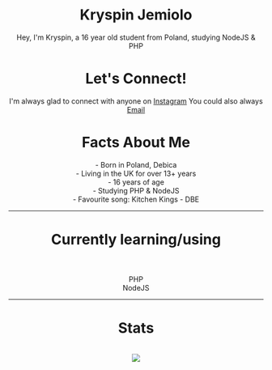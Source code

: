  <h1 align="center">Kryspin Jemiolo</h1>

<p align="center"> Hey, I'm Kryspin, a 16 year old student from Poland, studying NodeJS & PHP</p>

<h1 align="center"> Let's Connect!</h1>

<p align="center"> I'm always glad to connect with anyone on <a href="https://www.instagram.com/kay.1_x/">Instagram</a>
You could also always <a href="mailto: JemioloKryspin@icloud.com">Email</a> </p>

<h1 align="center"> Facts About Me </h1>

<p align="center">
- Born in Poland, Debica <br>
- Living in the UK for over 13+ years <br>
- 16 years of age <br>
- Studying PHP & NodeJS <br>
- Favourite song: Kitchen Kings - DBE <br>
</p1>

---

<h1 align="center"> Currently learning/using <br> <br></h1>
<p align="center">PHP<br>NodeJS</p>

---
<h1 align="center"> Stats <br> <br>

<a href="https://github.com/anuraghazra/github-readme-stats">
  <img align="center" src="https://github-readme-stats.vercel.app/api?username=kryspinjemiolo&include_all_commits=true&count_private=true&show_icons=true&theme=radical&title_color='#42ddf5'&text_color='#55de4e'&icon_color='#c45a73'" />
</a>

</h1>

